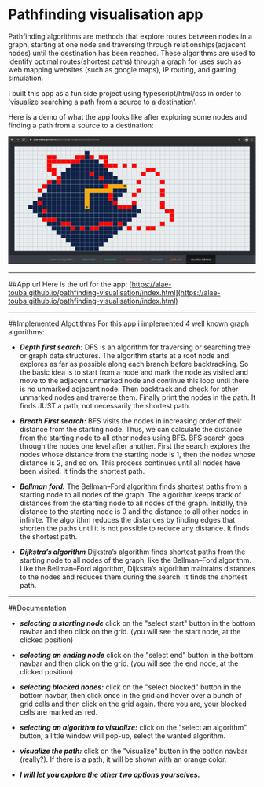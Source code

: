 # Pathfinding visualisation app

Pathfinding algorithms are methods that explore routes between nodes in a graph, starting at one node and traversing through relationships(adjacent nodes) until the destination has been reached. These algorithms are used to identify optimal routes(shortest paths) through a graph for uses such as web mapping websites (such as google maps), IP routing, and gaming simulation.

I built this app as a fun side project using typescript/html/css in order to 'visualize searching a path from a source to a destination'.

Here is a demo of what the app looks like after exploring some nodes and finding a path from a source to a destination:

![App demo](static/images/app-demo.png)

---

##App url
Here is the url for the app: [https://alae-touba.github.io/pathfinding-visualisation/index.html](https://alae-touba.github.io/pathfinding-visualisation/index.html)

---

##Implemented Algotithms
For this app i implemented 4 well known graph algorithms:

-   _**Depth first search:**_
    DFS is an algorithm for traversing or searching tree or graph data structures. The algorithm starts at a root node and explores as far as possible along each branch before backtracking. So the basic idea is to start from a node and mark the node as visited and move to the adjacent unmarked node and continue this loop until there is no unmarked adjacent node. Then backtrack and check for other unmarked nodes and traverse them. Finally print the nodes in the path.
    It finds JUST a path, not necessarily the shortest path.

*   _**Breath First search:**_
    BFS visits the nodes in increasing order of their distance from the starting node. Thus, we can calculate the distance from the starting node to all other nodes using BFS.
    BFS search goes through the nodes one level after another. First the search explores the nodes whose distance from the starting node is 1, then the nodes whose distance is 2, and so on. This process continues until all nodes have been visited.
    It finds the shortest path.

*   _**Bellman ford:**_
    The Bellman–Ford algorithm finds shortest paths from a starting node to all nodes of the graph. The algorithm keeps track of distances from the starting node to all nodes of the graph. Initially, the distance to the starting node is 0 and the distance to all other nodes in infinite. The algorithm reduces the distances by finding edges that shorten the paths until it is not possible to reduce any distance.
    It finds the shortest path.

-   _**Dijkstra’s algorithm**_
    Dijkstra’s algorithm finds shortest paths from the starting node to all nodes of the graph, like the Bellman–Ford algorithm. Like the Bellman–Ford algorithm, Dijkstra’s algorithm maintains distances to the nodes and reduces them during the search.
    It finds the shortest path.

---

##Documentation

-   _**selecting a starting node**_
    click on the "select start" button in the bottom navbar and then click on the grid. (you will see the start node, at the clicked position)

-   _**selecting an ending node**_
    click on the "select end" button in the bottom navbar and then click on the grid. (you will see the end node, at the clicked position)

-   _**selecting blocked nodes:**_
    click on the "select blocked" button in the bottom navbar, then click once in the grid and hover over a bunch of grid cells and then click on the grid again. there you are, your blocked cells are marked as red.

-   _**selecting an algorithm to visualize:**_
    click on the "select an algorithm" button, a little window will pop-up, select the wanted algorithm.

-   _**visualize the path:**_
    click on the "visualize" button in the botton navbar (really?).
    If there is a path, it will be shown with an orange color.

-   _**I will let you explore the other two options yourselves.**_
